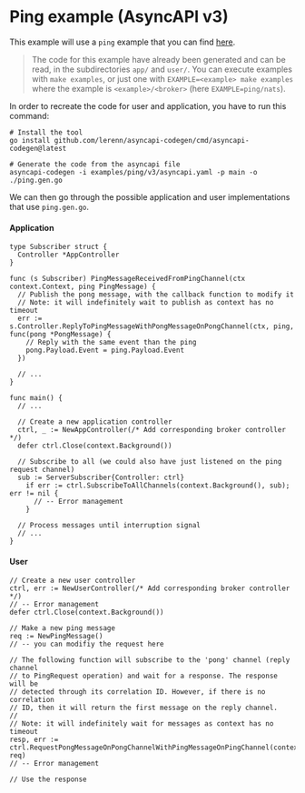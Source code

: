 # Ping example (AsyncAPI v3)

This example will use a `ping` example that you can find
[here](./examples/ping/v3).

> The code for this example have already been generated and can be
read, in the subdirectories `app/` and `user/`. You can execute examples with
`make examples`, or just one with `EXAMPLE=<example> make examples` where the
example is `<example>/<broker>` (here `EXAMPLE=ping/nats`).

In order to recreate the code for user and application, you have to run this command:

```shell
# Install the tool
go install github.com/lerenn/asyncapi-codegen/cmd/asyncapi-codegen@latest

# Generate the code from the asyncapi file
asyncapi-codegen -i examples/ping/v3/asyncapi.yaml -p main -o ./ping.gen.go
```

We can then go through the possible application and user implementations that
use `ping.gen.go`.

#### Application

```golang
type Subscriber struct {
  Controller *AppController
}

func (s Subscriber) PingMessageReceivedFromPingChannel(ctx context.Context, ping PingMessage) {
  // Publish the pong message, with the callback function to modify it
  // Note: it will indefinitely wait to publish as context has no timeout
  err := s.Controller.ReplyToPingMessageWithPongMessageOnPongChannel(ctx, ping, func(pong *PongMessage) {
  	// Reply with the same event than the ping
  	pong.Payload.Event = ping.Payload.Event
  })

  // ...
}

func main() {
  // ...

  // Create a new application controller
  ctrl, _ := NewAppController(/* Add corresponding broker controller */)
  defer ctrl.Close(context.Background())

  // Subscribe to all (we could also have just listened on the ping request channel)
  sub := ServerSubscriber{Controller: ctrl}
	if err := ctrl.SubscribeToAllChannels(context.Background(), sub); err != nil {
	  // -- Error management
	}

  // Process messages until interruption signal
  // ...
}
```

#### User

```golang
// Create a new user controller
ctrl, err := NewUserController(/* Add corresponding broker controller */)
// -- Error management
defer ctrl.Close(context.Background())

// Make a new ping message
req := NewPingMessage()
// -- you can modifiy the request here

// The following function will subscribe to the 'pong' channel (reply channel
// to PingRequest operation) and wait for a response. The response will be
// detected through its correlation ID. However, if there is no correlation
// ID, then it will return the first message on the reply channel.
//
// Note: it will indefinitely wait for messages as context has no timeout
resp, err := ctrl.RequestPongMessageOnPongChannelWithPingMessageOnPingChannel(context.Background(), req)
// -- Error management

// Use the response
```
